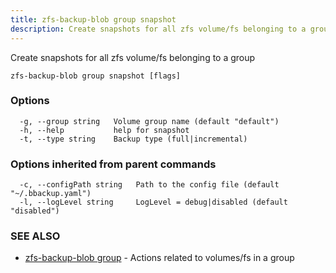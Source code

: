 ```yaml
---
title: zfs-backup-blob group snapshot
description: Create snapshots for all zfs volume/fs belonging to a group
---
```


Create snapshots for all zfs volume/fs belonging to a group

```
zfs-backup-blob group snapshot [flags]
```

### Options

```
  -g, --group string   Volume group name (default "default")
  -h, --help           help for snapshot
  -t, --type string    Backup type (full|incremental)
```

### Options inherited from parent commands

```
  -c, --configPath string   Path to the config file (default "~/.bbackup.yaml")
  -l, --logLevel string     LogLevel = debug|disabled (default "disabled")
```

### SEE ALSO

* [zfs-backup-blob group](/cli/zfs-backup-blob_group/)	 - Actions related to volumes/fs in a group

